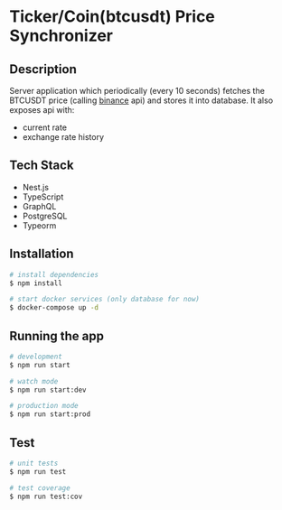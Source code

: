 # Ticker/Coin(btcusdt) Price Synchronizer

## Description

Server application which periodically (every 10 seconds) fetches the BTCUSDT price (calling [binance](https://www.binance.com/en) api) and stores it into database. It also exposes api with:
- current rate
- exchange rate history

## Tech Stack

- Nest.js
- TypeScript
- GraphQL
- PostgreSQL
- Typeorm

## Installation

```bash
# install dependencies
$ npm install

# start docker services (only database for now)
$ docker-compose up -d
```

## Running the app

```bash
# development
$ npm run start

# watch mode
$ npm run start:dev

# production mode
$ npm run start:prod
```

## Test

```bash
# unit tests
$ npm run test

# test coverage
$ npm run test:cov
```


